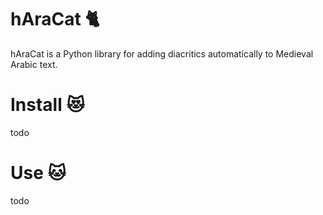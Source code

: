# hAraCat 🐈
hAraCat is a Python library for adding diacritics automatically to Medieval Arabic text.

# Install 😻

todo

# Use 🐱

todo
